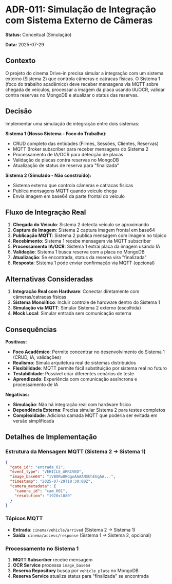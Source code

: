 # ADR-011: Simulação de Integração com Sistema Externo de Câmeras

**Status:** Conceitual (Simulação)

**Data:** 2025-07-29

## Contexto

O projeto do cinema Drive-in precisa simular a integração com um sistema externo (Sistema 2) que controla câmeras e catracas físicas. O Sistema 1 (foco do trabalho acadêmico) deve receber mensagens via MQTT sobre chegada de veículos, processar a imagem da placa usando IA/OCR, validar contra reservas no MongoDB e atualizar o status das reservas.

## Decisão

Implementar uma simulação de integração entre dois sistemas:

**Sistema 1 (Nosso Sistema - Foco do Trabalho):**
- CRUD completo das entidades (Filmes, Sessões, Clientes, Reservas)
- MQTT Broker subscriber para receber mensagens do Sistema 2
- Processamento de IA/OCR para detecção de placas
- Validação de placas contra reservas no MongoDB
- Atualização de status de reserva para "finalizada"

**Sistema 2 (Simulado - Não construído):**
- Sistema externo que controla câmeras e catracas físicas
- Publica mensagens MQTT quando veículo chega
- Envia imagem em base64 da parte frontal do veículo

## Fluxo de Integração Real

1. **Chegada do Veículo**: Sistema 2 detecta veículo se aproximando
2. **Captura de Imagem**: Sistema 2 captura imagem frontal em base64
3. **Publicação MQTT**: Sistema 2 publica mensagem com imagem no tópico
4. **Recebimento**: Sistema 1 recebe mensagem via MQTT subscriber
5. **Processamento IA/OCR**: Sistema 1 extrai placa da imagem usando IA
6. **Validação**: Sistema 1 busca reserva com a placa no MongoDB
7. **Atualização**: Se encontrada, status da reserva vira "finalizada"
8. **Resposta**: Sistema 1 pode enviar confirmação via MQTT (opcional)

## Alternativas Consideradas

1. **Integração Real com Hardware**: Conectar diretamente com câmeras/catracas físicas
2. **Sistema Monolítico**: Incluir controle de hardware dentro do Sistema 1
3. **Simulação via MQTT**: Simular Sistema 2 externo (escolhida)
4. **Mock Local**: Simular entrada sem comunicação externa

## Consequências

**Positivas:**
- **Foco Acadêmico**: Permite concentrar no desenvolvimento do Sistema 1 (CRUD, IA, validações)
- **Realismo**: Simula arquitetura real de sistemas distribuídos
- **Flexibilidade**: MQTT permite fácil substituição por sistema real no futuro
- **Testabilidade**: Possível criar diferentes cenários de teste
- **Aprendizado**: Experiência com comunicação assíncrona e processamento de IA

**Negativas:**
- **Simulação**: Não há integração real com hardware físico
- **Dependência Externa**: Precisa simular Sistema 2 para testes completos
- **Complexidade**: Adiciona camada MQTT que poderia ser evitada em versão simplificada

## Detalhes de Implementação

### Estrutura da Mensagem MQTT (Sistema 2 → Sistema 1)
```json
{
  "gate_id": "entrada_01",
  "event_type": "VEHICLE_ARRIVED", 
  "image_base64": "iVBORw0KGgoAAAANSUhEUgAA...",
  "timestamp": "2025-07-29T10:30:00Z",
  "camera_metadata": {
    "camera_id": "cam_001",
    "resolution": "1920x1080"
  }
}
```

### Tópicos MQTT
- **Entrada**: `cinema/vehicle/arrived` (Sistema 2 → Sistema 1)
- **Saída**: `cinema/access/response` (Sistema 1 → Sistema 2, opcional)

### Processamento no Sistema 1
1. **MQTT Subscriber** recebe mensagem
2. **OCR Service** processa `image_base64`
3. **Reserva Repository** busca por `vehicle_plate` no MongoDB
4. **Reserva Service** atualiza status para "finalizada" se encontrada
